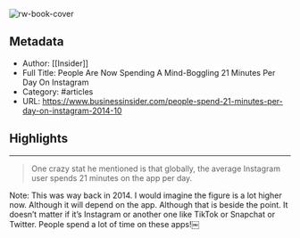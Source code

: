 ![rw-book-cover](https://i.insider.com/5450fd9eeab8ea917f47b0ff?width=1200&format=jpeg)

## Metadata
- Author: [[Insider]]
- Full Title: People Are Now Spending A Mind-Boggling 21 Minutes Per Day On Instagram
- Category: #articles
- URL: https://www.businessinsider.com/people-spend-21-minutes-per-day-on-instagram-2014-10

## Highlights
***

> One crazy stat he mentioned is that globally, the average Instagram user spends 21 minutes on the app per day.

Note: This was way back in 2014. I would imagine the figure is a lot higher now. Although it will depend on the app. Although that is beside the point. It doesn’t matter if it’s Instagram or another one like TikTok or Snapchat or Twitter. People spend a lot of time on these apps!￼

